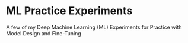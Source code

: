 # ML Practice Experiments
A few of my Deep Machine Learning (ML) Experiments for Practice with Model Design and Fine-Tuning
